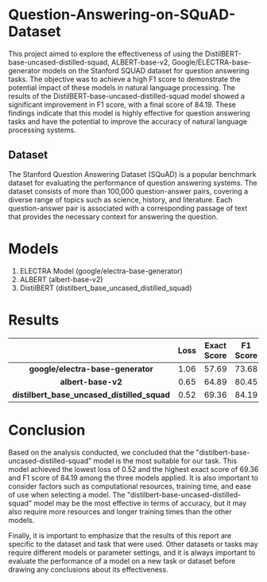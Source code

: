 # Question-Answering-on-SQuAD-Dataset
This project aimed to explore the effectiveness of using the DistilBERT-base-uncased-distilled-squad, ALBERT-base-v2, Google/ELECTRA-base-generator models on the Stanford SQUAD dataset for question answering tasks. The objective was to achieve a high F1 score to demonstrate the potential impact of these models in natural language processing. The results of the DistilBERT-base-uncased-distilled-squad model showed a significant improvement in F1 score, with a final score of 84.19. These findings indicate that this model is highly effective for question answering tasks and have the potential to improve the accuracy of natural language processing systems.

## Dataset
The Stanford Question Answering Dataset (SQuAD) is a popular benchmark dataset for evaluating the performance of question answering systems. The dataset consists of more than 100,000 question-answer pairs, covering a diverse range of topics such as science, history, and literature. Each question-answer pair is associated with a corresponding passage of text that provides the necessary context for answering the question.

# Models
1. ELECTRA Model (google/electra-base-generator)
2. ALBERT (albert-base-v2)
3. DistilBERT (distilbert_base_uncased_distilled_squad)

# Results
|                                             | Loss | Exact Score | F1 Score |
| :------------------------------------------:| :---:| :----------:| :-------:|
|      **google/electra-base-generator**      | 1.06 |    57.69    |   73.68  |
|              **albert-base-v2**             | 0.65 |    64.89    |   80.45  |
| **distilbert_base_uncased_distilled_squad** | 0.52 |    69.36    |   84.19  |

# Conclusion
Based on the analysis conducted, we concluded that the "distilbert-base-uncased-distilled-squad" model is the most suitable for our task. This model achieved the lowest loss of 0.52 and the highest exact score of 69.36 and F1 score of 84.19 among the three models applied. It is also important to consider factors such as computational resources, training time, and ease of use when selecting a model. The "distilbert-base-uncased-distilled-squad" model may be the most effective in terms of accuracy, but it may also require more resources and longer training times than the other models.

Finally, it is important to emphasize that the results of this report are specific to the dataset and task that were used. Other datasets or tasks may require different models or parameter settings, and it is always important to evaluate the performance of a model on a new task or dataset before drawing any conclusions about its effectiveness.
